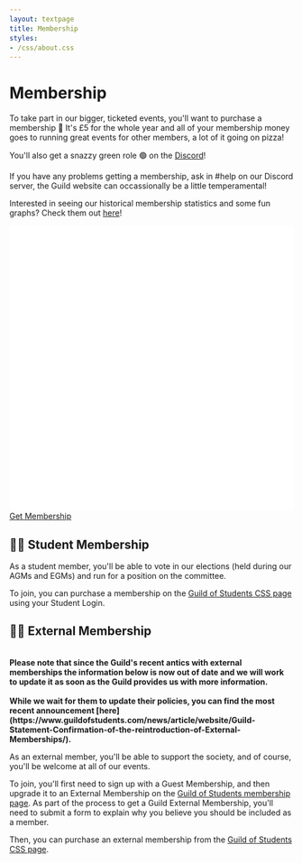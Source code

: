 ```yaml
---
layout: textpage
title: Membership
styles:
- /css/about.css
---
```


# Membership

To take part in our bigger, ticketed events, you'll want to purchase a
membership 🎉 It's £5 for the whole year and all of your membership money goes
to running great events for other members, a lot of it going on pizza!

You'll also get a snazzy green role 🟢 on the [Discord](/discord)!

If you have any problems getting a membership, ask in #help on our Discord
server, the Guild website can occassionally be a little temperamental!

Interested in seeing our historical membership statistics and some fun graphs? Check them out [here](/membership-stats)!

<div class="text-center">
  <a href="/join" class="button guild-button">
    <img src="/assets/about/guild-logo.svg" class="text-img" alt="">
    Get Membership
  </a>
</div>

<div class="section-box" markdown="1">

## 🧑‍🎓 Student Membership

As a student member, you'll be able to vote in our elections (held during
our AGMs and EGMs) and run for a position on the committee.

To join, you can purchase a membership on the [Guild of Students CSS page](https://www.guildofstudents.com/studentgroups/societies/css/)
using your Student Login.

</div>

<div class="section-box" markdown="1">

## 🧑‍🏫 External Membership
<br>
<b> Please note that since the Guild's recent antics with external memberships the information below is now out of date and we will work to update it as soon as the Guild provides us with more information. </b>
<br> <br>
<b>
While we wait for them to update their policies, you can find the most recent announcement [here](https://www.guildofstudents.com/news/article/website/Guild-Statement-Confirmation-of-the-reintroduction-of-External-Memberships/). </b> <br>

As an external member, you'll be able to support the society, and of course,
you'll be welcome at all of our events.

To join, you'll first need to sign up with a Guest Membership, and then upgrade
it to an External Membership on the [Guild of Students membership page](https://www.guildofstudents.com/about/memberships/).
As part of the process to get a Guild External Membership, you'll need to
submit a form to explain why you believe you should be included as a member.

Then, you can purchase an external membership from the [Guild of Students CSS page](https://www.guildofstudents.com/studentgroups/societies/css/).

</div>